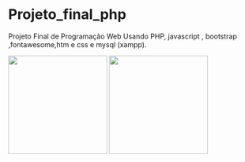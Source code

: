 # Projeto_final_php
Projeto Final de Programação Web Usando PHP, javascript , bootstrap ,fontawesome,htm e css e mysql (xampp).

<p float="left">

 <img src="https://user-images.githubusercontent.com/105131652/186226747-206a5cb6-0390-445f-9ab7-aaa88827750e.jpg" width="200" />

 <img src="https://user-images.githubusercontent.com/105131652/186226781-c57b7eca-b9b8-44fd-9439-05f1383bd079.jpg" width="200" /> 

</p>
